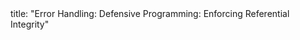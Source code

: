 <frontmatter>
title: "Error Handling: Defensive Programming: Enforcing Referential Integrity"
</frontmatter>

<include src="unit-inPage-asFlat.md" boilerplate />
